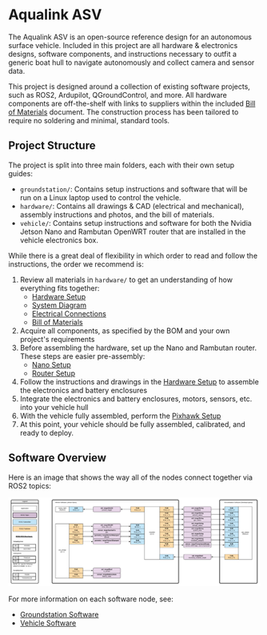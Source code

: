 # Aqualink ASV

The Aqualink ASV is an open-source reference design for an autonomous surface vehicle. Included in this project are all hardware & electronics designs, software components, and instructions necessary to outfit a generic boat hull to navigate autonomously and collect camera and sensor data.

This project is designed around a collection of existing software projects, such as ROS2, Ardupilot, QGroundControl, and more. All hardware components are off-the-shelf with links to suppliers within the included [Bill of Materials](hardware/bill_of_materials.pdf) document. The construction process has been tailored to require no soldering and minimal, standard tools.

## Project Structure

The project is split into three main folders, each with their own setup guides:

- `groundstation/`: Contains setup instructions and software that will be run on a Linux laptop used to control the vehicle.
- `hardware/`: Contains all drawings & CAD (electrical and mechanical), assembly instructions and photos, and the bill of materials.
- `vehicle/`: Contains setup instructions and software for both the Nvidia Jetson Nano and Rambutan OpenWRT router that are installed in the vehicle electronics box.

While there is a great deal of flexibility in which order to read and follow the instructions, the order we recommend is:

1. Review all materials in `hardware/` to get an understanding of how everything fits together:
   - [Hardware Setup](hardware/README.md)
   - [System Diagram](hardware/drawings_and_cad/system_diagram.pdf)
   - [Electrical Connections](hardware/drawings_and_cad/electrical_connections.pdf)
   - [Bill of Materials](hardware/bill_of_materials.pdf)
2. Acquire all components, as specified by the BOM and your own project's requirements
3. Before assembling the hardware, set up the Nano and Rambutan router. These steps are easier pre-assembly:
   - [Nano Setup](vehicle/nano_setup.md)
   - [Router Setup](vehicle/router_setup.md)
4. Follow the instructions and drawings in the [Hardware Setup](hardware/README.md) to assemble the electronics and battery enclosures
5. Integrate the electronics and battery enclosures, motors, sensors, etc. into your vehicle hull
6. With the vehicle fully assembled, perform the [Pixhawk Setup](vehicle/pixhawk_setup.md)
7. At this point, your vehicle should be fully assembled, calibrated, and ready to deploy.

## Software Overview

Here is an image that shows the way all of the nodes connect together via ROS2 topics:

![topicmap](./vehicle/images/topic_map.png)

For more information on each software node, see:
  - [Groundstation Software](groundstation/README.md)
  - [Vehicle Software](vehicle/README.md)